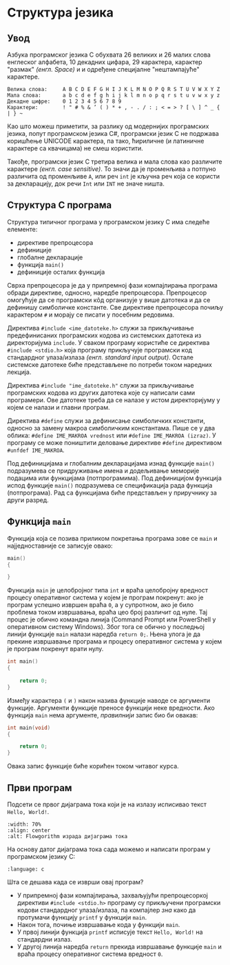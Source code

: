 # Структура језика

## Увод

Азбука програмског језика C обухвата 26 великих и 26 малих слова енглеског
алфабета, 10 декадних цифара, 29 карактера, карактер "размак" *(енгл. Space)* и
и одређене специјалне "нештампајуће" карактере.

```text
Велика слова:     A B C D E F G H I J K L M N O P Q R S T U V W X Y Z
Мала слова:       a b c d e f g h i j k l m n o p q r s t u v w x y z
Декадне цифре:    0 1 2 3 4 5 6 7 8 9
Карактери:        ! " # % & ’ ( ) * + , - . / : ; < = > ? [ \ ] ^ _ { | } ~
```

Као што можеш приметити, за разлику од модернијих програмских језика, попут
програмском језика C#, програмски језик C не подржава коришћење UNICODE
карактера, па тако, ћириличне (и латиничне карактере са квачицама) не смеш
користити.

Такође, програмски језик C третира велика и мала слова као различите карактере
*(енгл. case sensitive)*. То значи да је променљива `a` потпуно различита од
променљиве `A`, или реч `int` је кључна реч која се користи за декларацију, док
речи `Int` или `INT` не значе ништа.

## Структура C програма

Структура типичног програма у програмском језику C има следеће елементе:

- директиве препроцесора
- дефиниције
- глобалне декларације
- функција `main()`
- дефиниције осталих функција

Сврха препроцесора је да у припремној фази компајлирања програма обради
директиве, односно, наредбе препроцесора. Препроцесор омогућује да се
програмски кôд организује у више датотека и да се дефинишу симболичке
константе. Све директиве препроцесора почиљу карактером `#` и морају се писати
у посебним редовима.

Директива `#include <ime_datoteke.h>` служи за прикључивање предефинисаних
програмских кодова из системских датотека из директоријума `include`. У сваком
програму користиће се директива `#include <stdio.h>` која програму прикључује
програмски код стандардног улаза/излаза *(енгл. standard input output)*. Остале
системске датотеке биће представљене по потреби током наредних лекција.

Директива `#include "ime_datoteke.h"` служи за прикључивање програмских кодова
из других датотека које су написали сами програмери. Ове датотеке треба да се
налазе у истом директоријуму у којем се налази и главни програм.

Директива `#define` служи за дефинисање симболичких константи, односно за
замену макроа симболичким константама. Пише се у два облика:
`#define IME_MAKROA vrednost` или `#define IME_MAKROA (izraz)`. У програму се
може поништити деловање директиве `#define` директивом `#unfdef IME_MAKROA`.

Под дефиницијама и глобалним декларацијама изнад функције `main()` подразумева
се придруживање имена и додељивање меморије подацима или функцијама
(потпрограмима). Под дефиницијом функција испод функције `main()` подразумева
се спецификација рада функција (потпрограма). Рад са функцијама биће
представљен у приручнику за други разред.

## Функција `main`

Функција која се позива приликом покретања програма зове се `main` и
најједноставније се записује овако:

```c
main()
{

}
```

Функција `main` је целобројног типа `int` и враћа целобројну вредност процесу
оперативног система у којем је програм покренут: ако је програм успешно извршен
враћа `0`, а у супротном, ако је било проблема током извршавања, враћа цео број
различит од нуле. Тај процес је обично командна линија (Command Prompt или
PowerShell у оперативном систему Windows). Због тога се обично у последњој
линији функције `main` налази наредба `return 0;`. Њена улога је да прекине
извршавање програма и процесу оперативног система у којем је програм покренут
врати нулу.

```c
int main()
{
    
    return 0;
}
```

Између карактера `(` и `)` након назива функције наводе се аргументи функције.
Аргументи функције преносе функцији неке вредности. Aко функција `main` нема
аргументе, *правилнији* запис био би овакав:

```c
int main(void)
{

    return 0;
}
```

Овака запис функције биће корићен током читавог курса.

## Први програм

Подсети се првог дијаграма тока који је на излазу исписивао текст
`Hello, World!`.

```{image} ../_images/alg_hello_world5.png
:width: 70%
:align: center
:alt: Flowgorithm израда дијаграма тока
```

На основу датог дијаграма тока сада можемо и написати програм у програмском
језику C:

```{literalinclude} ../_code_samples/hello.c
:language: c
```

Шта се дешава када се изврши овај програм?

- У припремној фази компајлирања, захваљујући препроцесоркој директиви
`#include <stdio.h>` програму су прикључени програмски кодови стандардног
улаза/излаза, па компајлер *зна* како да протумачи функцију `printf` у функцији
`main`.
- Након тога, почиње извршавање кода у функцији `main`.
- У првој линији функција `printf` исписује текст `Hello, World!` на стандардни
излаз.
- У другој линија наредба `return` прекида извршавање функције `main` и враћа
процесу оперативног система вредност `0`.
